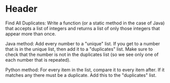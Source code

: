 # Header
Find All Duplicates: Write a function (or a static method in the case of Java)
that accepts a list of integers and returns a list of only those integers that
appear more than once. 

Java method: Add every number to a "unique" list. If you get to a number that is in the unique list, then add it to a "duplicates"
list. Make sure to check that the number is not in the duplicates list (so we see only one of each number that is repeated).

Python method: For every item in the list, compare it to every item after. If it matches any there must be a duplicate. 
Add this to the "duplicates" list. 
